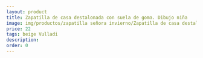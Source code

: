```yaml
---
layout: product
title: Zapatilla de casa destalonada con suela de goma. Dibujo niña
image: img/productos/zapatilla señora invierno/Zapatilla de casa destalonada con suela de goma. Dibujo niña=22=beige Vulladi.webp
price: 22
tags: beige Vulladi
description: 
order: 0
---
```

